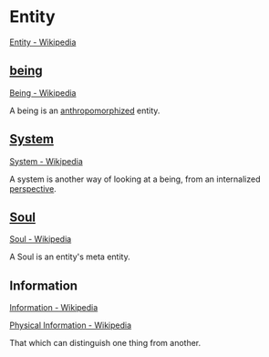 # Entity

[Entity - Wikipedia](https://en.wikipedia.org/wiki/Entity)

## [being](./being)

[Being - Wikipedia](https://en.wikipedia.org/wiki/Being)

A being is an [anthropomorphized](./anthropomorphism.md) entity.

## [System](./system.md)

[System - Wikipedia](https://en.wikipedia.org/wiki/System)

A system is another way of looking at a being, from an internalized [perspective](./perspective.md).

## [Soul](./soul.md)

[Soul - Wikipedia](https://en.wikipedia.org/wiki/Soul)

A Soul is an entity's meta entity.

## Information

[Information - Wikipedia](https://en.wikipedia.org/wiki/Information)

[Physical Information - Wikipedia](https://en.wikipedia.org/wiki/Physical_information)

That which can distinguish one thing from another.
